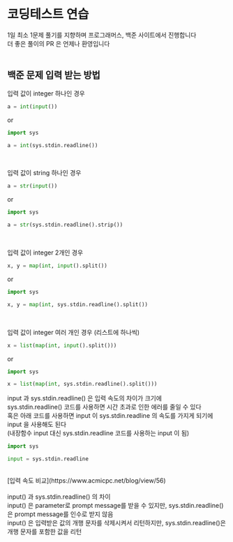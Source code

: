 # 코딩테스트 연습
1일 최소 1문제 풀기를 지향하며 프로그래머스, 백준 사이트에서 진행합니다
<br>
더 좋은 풀이의 PR 은 언제나 환영입니다
<br>
<br>

## 백준 문제 입력 받는 방법
입력 값이 integer 하나인 경우

```python
a = int(input())
```
or
```python
import sys

a = int(sys.stdin.readline())
```
<br>

입력 값이 string 하나인 경우

```python
a = str(input())
```
or
```python
import sys

a = str(sys.stdin.readline().strip())
```
<br>

입력 값이 integer 2개인 경우

```python
x, y = map(int, input().split())
```
or
```python
import sys

x, y = map(int, sys.stdin.readline().split())
```
<br>

입력 값이 integer 여러 개인 경우 (리스트에 하나씩)

```python
x = list(map(int, input().split()))
```
or
```python
import sys

x = list(map(int, sys.stdin.readline().split()))
```

input 과 sys.stdin.readline() 은 입력 속도의 차이가 크기에 
<br>
sys.stdin.readline() 코드를 사용하면 시간 초과로 인한 에러를 줄일 수 있다
<br>
혹은 아래 코드를 사용하면 input 이 sys.stdin.readline 의 속도를 가지게 되기에 input 을 사용해도 된다
<br>
(내장함수 input 대신 sys.stdin.readline 코드를 사용하는 input 이 됨)

```python
import sys

input = sys.stdin.readline
```
<br>
[입력 속도 비교](https://www.acmicpc.net/blog/view/56)
<br>
<br>
input() 과 sys.stdin.readline() 의 차이
<br>
input() 은 parameter로 prompt message를 받을 수 있지만, sys.stdin.readline()은 prompt message를 인수로 받지 않음
<br>
input() 은 입력받은 값의 개행 문자를 삭제시켜서 리턴하지만, sys.stdin.readline()은 개행 문자를 포함한 값을 리턴
